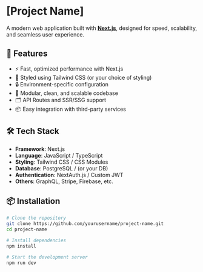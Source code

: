 # [Project Name]

A modern web application built with [**Next.js**](https://nextjs.org/), designed for speed, scalability, and seamless user experience.

## 🚀 Features

- ⚡ Fast, optimized performance with Next.js
- 🎨 Styled using Tailwind CSS (or your choice of styling)
- 🔒 Environment-specific configuration
- 🧩 Modular, clean, and scalable codebase
- 🗂️ API Routes and SSR/SSG support
- 📦 Easy integration with third-party services

## 🛠️ Tech Stack

- **Framework**: Next.js
- **Language**: JavaScript / TypeScript
- **Styling**: Tailwind CSS / CSS Modules
- **Database**: PostgreSQL / (or your DB)
- **Authentication**: NextAuth.js / Custom JWT
- **Others**: GraphQL, Stripe, Firebase, etc.

## 📦 Installation

```bash
# Clone the repository
git clone https://github.com/yourusername/project-name.git
cd project-name

# Install dependencies
npm install

# Start the development server
npm run dev
